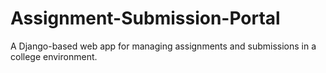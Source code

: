 # Assignment-Submission-Portal
A Django-based web app for managing assignments and submissions in a college environment.
